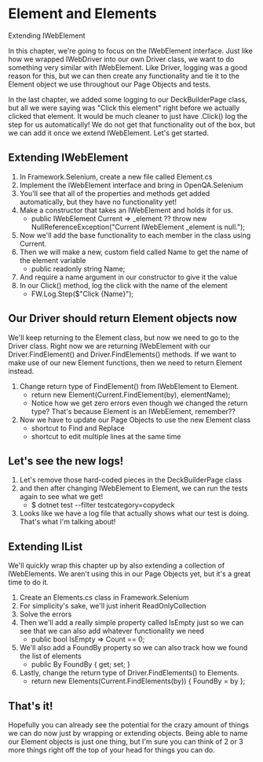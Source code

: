 # Element and Elements
Extending IWebElement

In this chapter, we're going to focus on the IWebElement interface. Just like how we wrapped IWebDriver into our own Driver class, we want to do something very similar with IWebElement. Like Driver, logging was a good reason for this, but we can then create any functionality and tie it to the Element object we use throughout our Page Objects and tests.

In the last chapter, we added some logging to our DeckBuilderPage class, but all we were saying was "Click this element" right before we actually clicked that element. It would be much cleaner to just have .Click() log the step for us automatically! We do not get that functionality out of the box, but we can add it once we extend IWebElement. Let's get started.

## Extending IWebElement
1. In Framework.Selenium, create a new file called Element.cs
2. Implement the IWebElement interface and bring in OpenQA.Selenium
3. You'll see that all of the properties and methods get added automatically, but they have no functionality yet!
4. Make a constructor that takes an IWebElement and holds it for us.
    - public IWebElement Current => _element ?? throw new NullReferenceException("Current IWebElement _element is null.");
5. Now we'll add the base functionality to each member in the class using Current.
6. Then we will make a new, custom field called Name to get the name of the element variable
    - public readonly string Name;
7. And require a name argument in our constructor to give it the value
8. In our Click() method, log the click with the name of the element
    - FW.Log.Step($"Click {Name}");

## Our Driver should return Element objects now
We'll keep returning to the Element class, but now we need to go to the Driver class. Right now we are returning IWebElement with our Driver.FindElement() and Driver.FindElements() methods. If we want to make use of our new Element functions, then we need to return Element instead.
1. Change return type of FindElement() from IWebElement to Element.
    - return new Element(Current.FindElement(by), elementName);
    - Notice how we get zero errors even though we changed the return type? That's because Element is an IWebElement, remember??
2. Now we have to update our Page Objects to use the new Element class
    - shortcut to Find and Replace
    - shortcut to edit multiple lines at the same time

## Let's see the new logs!
1. Let's remove those hard-coded pieces in the DeckBuilderPage class
2. and then after changing IWebElement to Element, we can run the tests again to see what we get!
    - $ dotnet test --filter testcategory=copydeck
3. Looks like we have a log file that actually shows what our test is doing. That's what I'm talking about!

## Extending IList<IWebElement>
We'll quickly wrap this chapter up by also extending a collection of IWebElements. We aren't using this in our Page Objects yet, but it's a great time to do it.

1. Create an Elements.cs class in Framework.Selenium
2. For simplicity's sake, we'll just inherit ReadOnlyCollection<IWebElement>
3. Solve the errors
4. Then we'll add a really simple property called IsEmpty just so we can see that we can also add whatever functionality we need
    - public bool IsEmpty => Count == 0;
5. We'll also add a FoundBy property so we can also track how we found the list of elements
    - public By FoundBy { get; set; }
6. Lastly, change the return type of Driver.FindElements() to Elements.
    - return new Elements(Current.FindElements(by)) { FoundBy = by };

## That's it!
Hopefully you can already see the potential for the crazy amount of things we can do now just by wrapping or extending objects. Being able to name our Element objects is just one thing, but I'm sure you can think of 2 or 3 more things right off the top of your head for things you can do.
